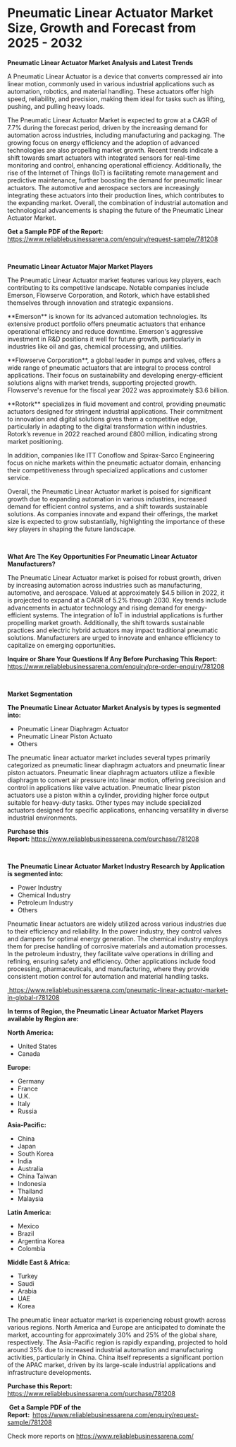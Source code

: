 <p><h1>Pneumatic Linear Actuator Market Size, Growth and Forecast from 2025 - 2032</h1></p><p><strong>Pneumatic Linear Actuator Market Analysis and Latest Trends</strong></p>
<p><p>A Pneumatic Linear Actuator is a device that converts compressed air into linear motion, commonly used in various industrial applications such as automation, robotics, and material handling. These actuators offer high speed, reliability, and precision, making them ideal for tasks such as lifting, pushing, and pulling heavy loads.</p><p>The Pneumatic Linear Actuator Market is expected to grow at a CAGR of 7.7% during the forecast period, driven by the increasing demand for automation across industries, including manufacturing and packaging. The growing focus on energy efficiency and the adoption of advanced technologies are also propelling market growth. Recent trends indicate a shift towards smart actuators with integrated sensors for real-time monitoring and control, enhancing operational efficiency. Additionally, the rise of the Internet of Things (IoT) is facilitating remote management and predictive maintenance, further boosting the demand for pneumatic linear actuators. The automotive and aerospace sectors are increasingly integrating these actuators into their production lines, which contributes to the expanding market. Overall, the combination of industrial automation and technological advancements is shaping the future of the Pneumatic Linear Actuator Market.</p></p>
<p><strong>Get a Sample PDF of the Report:&nbsp;</strong> <a href="https://www.reliablebusinessarena.com/enquiry/request-sample/781208?utm_campaign=3515&utm_medium=2&utm_source=Github&utm_content=ia&utm_term=26032025&utm_id=pneumatic-linear-actuator">https://www.reliablebusinessarena.com/enquiry/request-sample/781208</a></p>
<p>&nbsp;</p>
<p><strong>Pneumatic Linear Actuator Major Market Players</strong></p>
<p><p>The Pneumatic Linear Actuator market features various key players, each contributing to its competitive landscape. Notable companies include Emerson, Flowserve Corporation, and Rotork, which have established themselves through innovation and strategic expansions.</p><p>**Emerson** is known for its advanced automation technologies. Its extensive product portfolio offers pneumatic actuators that enhance operational efficiency and reduce downtime. Emerson's aggressive investment in R&D positions it well for future growth, particularly in industries like oil and gas, chemical processing, and utilities.</p><p>**Flowserve Corporation**, a global leader in pumps and valves, offers a wide range of pneumatic actuators that are integral to process control applications. Their focus on sustainability and developing energy-efficient solutions aligns with market trends, supporting projected growth. Flowserve's revenue for the fiscal year 2022 was approximately $3.6 billion.</p><p>**Rotork** specializes in fluid movement and control, providing pneumatic actuators designed for stringent industrial applications. Their commitment to innovation and digital solutions gives them a competitive edge, particularly in adapting to the digital transformation within industries. Rotork’s revenue in 2022 reached around £800 million, indicating strong market positioning.</p><p>In addition, companies like ITT Conoflow and Spirax-Sarco Engineering focus on niche markets within the pneumatic actuator domain, enhancing their competitiveness through specialized applications and customer service.</p><p>Overall, the Pneumatic Linear Actuator market is poised for significant growth due to expanding automation in various industries, increased demand for efficient control systems, and a shift towards sustainable solutions. As companies innovate and expand their offerings, the market size is expected to grow substantially, highlighting the importance of these key players in shaping the future landscape.</p></p>
<p>&nbsp;</p>
<p><strong>What Are The Key Opportunities For Pneumatic Linear Actuator Manufacturers?</strong></p>
<p><p>The Pneumatic Linear Actuator market is poised for robust growth, driven by increasing automation across industries such as manufacturing, automotive, and aerospace. Valued at approximately $4.5 billion in 2022, it is projected to expand at a CAGR of 5.2% through 2030. Key trends include advancements in actuator technology and rising demand for energy-efficient systems. The integration of IoT in industrial applications is further propelling market growth. Additionally, the shift towards sustainable practices and electric hybrid actuators may impact traditional pneumatic solutions. Manufacturers are urged to innovate and enhance efficiency to capitalize on emerging opportunities.</p></p>
<p><strong>Inquire or Share Your Questions If Any Before Purchasing This Report:</strong> <a href="https://www.reliablebusinessarena.com/enquiry/pre-order-enquiry/781208?utm_campaign=3515&utm_medium=2&utm_source=Github&utm_content=ia&utm_term=26032025&utm_id=pneumatic-linear-actuator">https://www.reliablebusinessarena.com/enquiry/pre-order-enquiry/781208</a></p>
<p>&nbsp;</p>
<p><strong>Market Segmentation</strong></p>
<p><strong>The Pneumatic Linear Actuator Market Analysis by types is segmented into:</strong></p>
<p><ul><li>Pneumatic Linear Diaphragm Actuator</li><li>Pneumatic Linear Piston Actuato</li><li>Others</li></ul></p>
<p><p>The pneumatic linear actuator market includes several types primarily categorized as pneumatic linear diaphragm actuators and pneumatic linear piston actuators. Pneumatic linear diaphragm actuators utilize a flexible diaphragm to convert air pressure into linear motion, offering precision and control in applications like valve actuation. Pneumatic linear piston actuators use a piston within a cylinder, providing higher force output suitable for heavy-duty tasks. Other types may include specialized actuators designed for specific applications, enhancing versatility in diverse industrial environments.</p></p>
<p><strong>Purchase this Report:&nbsp;</strong><a href="https://www.reliablebusinessarena.com/purchase/781208?utm_campaign=3515&utm_medium=2&utm_source=Github&utm_content=ia&utm_term=26032025&utm_id=pneumatic-linear-actuator">https://www.reliablebusinessarena.com/purchase/781208</a></p>
<p>&nbsp;</p>
<p><strong>The Pneumatic Linear Actuator Market Industry Research by Application is segmented into:</strong></p>
<p><ul><li>Power Industry</li><li>Chemical Industry</li><li>Petroleum Industry</li><li>Others</li></ul></p>
<p><p>Pneumatic linear actuators are widely utilized across various industries due to their efficiency and reliability. In the power industry, they control valves and dampers for optimal energy generation. The chemical industry employs them for precise handling of corrosive materials and automation processes. In the petroleum industry, they facilitate valve operations in drilling and refining, ensuring safety and efficiency. Other applications include food processing, pharmaceuticals, and manufacturing, where they provide consistent motion control for automation and material handling tasks.</p></p>
<p><a href="https://www.reliablebusinessarena.com/pneumatic-linear-actuator-market-in-global-r781208?utm_campaign=3515&utm_medium=2&utm_source=Github&utm_content=ia&utm_term=26032025&utm_id=pneumatic-linear-actuator">&nbsp;https://www.reliablebusinessarena.com/pneumatic-linear-actuator-market-in-global-r781208</a></p>
<p><strong>In terms of Region, the Pneumatic Linear Actuator Market Players available by Region are:</strong></p>
<p>
    <p> <strong> North America: </strong>
        <ul>
            <li>United States</li>
            <li>Canada</li>
        </ul>
        </p> 
    <p> <strong> Europe: </strong>
        <ul>
            <li>Germany</li>
            <li>France</li>
            <li>U.K.</li>
            <li>Italy</li>
            <li>Russia</li>
        </ul>
        </p> 
    <p> <strong> Asia-Pacific: </strong>
        <ul>
            <li>China</li>
            <li>Japan</li>
            <li>South Korea</li>
            <li>India</li>
            <li>Australia</li>
            <li>China Taiwan</li>
            <li>Indonesia</li>
            <li>Thailand</li>
            <li>Malaysia</li>
        </ul>
        </p> 
    <p> <strong> Latin America: </strong>
        <ul>
            <li>Mexico</li>
            <li>Brazil</li>
            <li>Argentina Korea</li>
            <li>Colombia</li>
        </ul>
        </p> 
    <p> <strong> Middle East & Africa: </strong>
        <ul>
            <li>Turkey</li>
            <li>Saudi</li>
            <li>Arabia</li>
            <li>UAE</li>
            <li>Korea</li>
        </ul>
    </p>
    </p>
<p><p>The pneumatic linear actuator market is experiencing robust growth across various regions. North America and Europe are anticipated to dominate the market, accounting for approximately 30% and 25% of the global share, respectively. The Asia-Pacific region is rapidly expanding, projected to hold around 35% due to increased industrial automation and manufacturing activities, particularly in China. China itself represents a significant portion of the APAC market, driven by its large-scale industrial applications and infrastructure developments.</p></p>
<p><strong>Purchase this Report: </strong><a href="https://www.reliablebusinessarena.com/purchase/781208?utm_campaign=3515&utm_medium=2&utm_source=Github&utm_content=ia&utm_term=26032025&utm_id=pneumatic-linear-actuator">https://www.reliablebusinessarena.com/purchase/781208</a></p>
<p>&nbsp;<strong>Get a Sample PDF of the Report:&nbsp;&nbsp;</strong><a href="https://www.reliablebusinessarena.com/enquiry/request-sample/781208?utm_campaign=3515&utm_medium=2&utm_source=Github&utm_content=ia&utm_term=26032025&utm_id=pneumatic-linear-actuator">https://www.reliablebusinessarena.com/enquiry/request-sample/781208</a></p>
<p><strong></strong></p>
<p>Check more reports on <a href="https://www.reliablebusinessarena.com/?utm_campaign=3515&utm_medium=2&utm_source=Github&utm_content=ia&utm_term=26032025&utm_id=pneumatic-linear-actuator">https://www.reliablebusinessarena.com/</a></p>